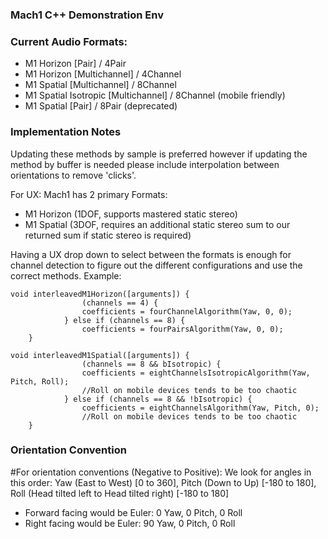### Mach1 C++ Demonstration Env
### 
### 
### Current Audio Formats:
 - M1 Horizon [Pair] / 4Pair
 - M1 Horizon [Multichannel] / 4Channel
 - M1 Spatial [Multichannel] / 8Channel
 - M1 Spatial Isotropic [Multichannel] / 8Channel (mobile friendly)
 - M1 Spatial [Pair] / 8Pair (deprecated) 

### Implementation Notes
Updating these methods by sample is preferred however if updating the method by buffer is needed please include interpolation between orientations to remove 'clicks'.

For UX: 
Mach1 has 2 primary Formats: 
 - M1 Horizon (1DOF, supports mastered static stereo) 
 - M1 Spatial (3DOF, requires an additional static stereo sum to our returned sum if static stereo is required) 

Having a UX drop down to select between the formats is enough for channel detection to figure out the different configurations and use the correct methods. 
Example: 
``` 
void interleavedM1Horizon([arguments]) {
                (channels == 4) {
                coefficients = fourChannelAlgorithm(Yaw, 0, 0);
            } else if (channels == 8) {
                coefficients = fourPairsAlgorithm(Yaw, 0, 0);
    }
    
void interleavedM1Spatial([arguments]) {
                (channels == 8 && bIsotropic) {
                coefficients = eightChannelsIsotropicAlgorithm(Yaw, Pitch, Roll);
                //Roll on mobile devices tends to be too chaotic
            } else if (channels == 8 && !bIsotropic) {
                coefficients = eightChannelsAlgorithm(Yaw, Pitch, 0);
                //Roll on mobile devices tends to be too chaotic
    }
```
### Orientation Convention
#For orientation conventions (Negative to Positive): 
We look for angles in this order: Yaw (East to West) [0 to 360], Pitch (Down to Up) [-180 to 180], Roll (Head tilted left to Head tilted right) [-180 to 180]
 - Forward facing would be Euler: 0 Yaw, 0 Pitch, 0 Roll
 - Right facing would be Euler: 90 Yaw, 0 Pitch, 0 Roll